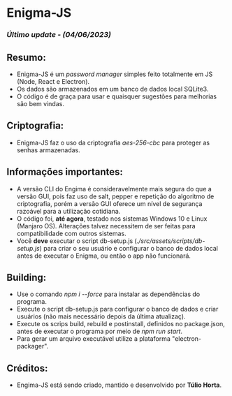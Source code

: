# Enigma-JS
### *Último update - (04/06/2023)*

## Resumo:
- Enigma-JS é um *password manager* simples feito totalmente em JS (Node, React e Electron).
- Os dados são armazenados em um banco de dados local SQLite3.
- O código é de graça para usar e quaisquer sugestões para melhorias são bem vindas.

## Criptografia:
- Enigma-JS faz o uso da criptografia *aes-256-cbc* para proteger as senhas armazenadas.

## Informações importantes:
- A versão CLI do Engima é consideravelmente mais segura do que a versão GUI, pois faz uso de salt, pepper e repetição do algoritmo de criptografia, porém a versão GUI oferece um nível de segurança razoável para a utilização cotidiana.
- O código foi, **até agora**, testado nos sistemas Windows 10 e Linux (Manjaro OS). Alterações talvez necessitem de ser feitas para compatibilidade com outros sistemas.
- Você **deve** executar o script db-setup.js (*./src/assets/scripts/db-setup.js*) para criar o seu usuário e configurar o banco de dados local antes de executar o Enigma, ou então o app não funcionará.

## Building:
- Use o comando *npm i --force* para instalar as dependências do programa.
- Execute o script db-setup.js para configurar o banco de dados e criar usuários (não mais necessário depois da última atualizaç).
- Execute os scrips build, rebuild e postinstall, definidos no package.json, antes de executar o programa por meio de *npm run start*.
- Para gerar um arquivo executável utilize a plataforma "electron-packager".

## Créditos:
- Engima-JS está sendo criado, mantido e desenvolvido por **Túlio Horta**.
